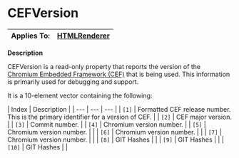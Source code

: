 




<h1 class="heading"><span class="name">CEFVersion</span></h1>

| Applies To: | [HTMLRenderer](../a-z/htmlrenderer.md) |
| --- | ---  |


**Description**


CEFVersion is a read-only property that reports the version of the [Chromium Embedded Framework (CEF)](https://en.wikipedia.org/wiki/Chromium_Embedded_Framework) that is being used. This information is primarily used for debugging and support.


It is a 10-element vector containing the following:


| Index | Description |
| --- | --- | ---  |
| `[1]` | Formatted CEF release number. This is the primary identifier for a version of CEF. |
| `[2]` | CEF major version. |
| `[3]` | Commit number. |
| `[4]` | Chromium version number. |
| `[5]` | Chromium version number. |  |
| `[6]` | Chromium version number. |  |
| `[7]` | Chromium version number. |  |
| `[8]` | GIT Hashes |  |
| `[9]` | GIT Hashes |  |
| `[10]` | GIT Hashes |  |



